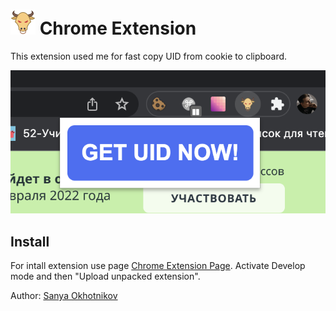 # ![icon](/icons/icon.png) Chrome Extension

This extension used me for fast copy UID from cookie to clipboard.

![Tux, the Linux mascot](/preview-images/intro_v2.png)

## Install

For intall extension use page [Chrome Extension Page](chrome://extensions/). Activate Develop mode and then "Upload unpacked extension".

Author: [Sanya Okhotnikov](https://github.com/alexohotnikov)
